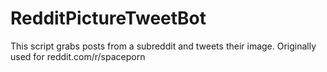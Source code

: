 # RedditPictureTweetBot

This script grabs posts from a subreddit and tweets their image. Originally used for reddit.com/r/spaceporn 
